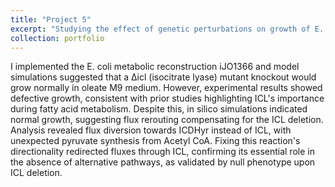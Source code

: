 ```yaml
---
title: "Project 5"
excerpt: "Studying the effect of genetic perturbations on growth of E. coli using genome scale metabolic models. <br/><img src='../images/icl.png'>"
collection: portfolio
---
```


I implemented the E. coli metabolic reconstruction iJO1366 and model simulations suggested that a Δicl (isocitrate lyase) mutant knockout would grow normally in oleate M9 medium. However, experimental results showed defective growth, consistent with prior studies highlighting ICL's importance during fatty acid metabolism. Despite this, in silico simulations indicated normal growth, suggesting flux rerouting compensating for the ICL deletion. Analysis revealed flux diversion towards ICDHyr instead of ICL, with unexpected pyruvate synthesis from Acetyl CoA. Fixing this reaction's directionality redirected fluxes through ICL, confirming its essential role in the absence of alternative pathways, as validated by null phenotype upon ICL deletion.
